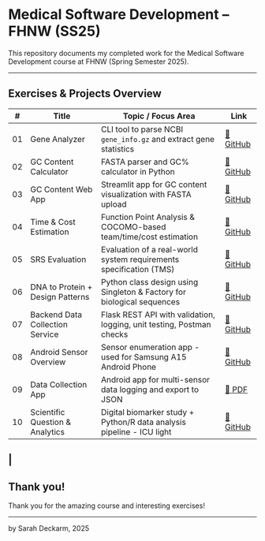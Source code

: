 # Medical Software Development – FHNW (SS25)

This repository documents my completed work for the Medical Software Development course at FHNW (Spring Semester 2025).  

---


## Exercises & Projects Overview

| #  | Title                                      | Topic / Focus Area                                                          | Link                                        |
|----|--------------------------------------------|-----------------------------------------------------------------------------|---------------------------------------------|
| 01 | Gene Analyzer                              | CLI tool to parse NCBI `gene_info.gz` and extract gene statistics           | [🔗 GitHub](https://github.com/PixelPhysician/gene_info_analyzer) |
| 02 | GC Content Calculator                      | FASTA parser and GC% calculator in Python                                   | [🔗 GitHub](https://github.com/PixelPhysician/gc_content_calculator) |
| 03 | GC Content Web App                         | Streamlit app for GC content visualization with FASTA upload                | [🔗 GitHub](https://github.com/PixelPhysician/gc_content_streamlit) |
| 04 | Time & Cost Estimation                     | Function Point Analysis & COCOMO-based team/time/cost estimation            | [🔗 GitHub](https://github.com/PixelPhysician/time_cost_estimation) |
| 05 | SRS Evaluation                             | Evaluation of a real-world system requirements specification (TMS)          | [🔗 GitHub](https://github.com/PixelPhysician/srs_evaluation) |
| 06 | DNA to Protein + Design Patterns           | Python class design using Singleton & Factory for biological sequences      | [🔗 GitHub](https://github.com/PixelPhysician/dna2protein_updated) | |
| 07 | Backend Data Collection Service            | Flask REST API with validation, logging, unit testing, Postman checks       | [🔗 GitHub](https://github.com/PixelPhysician/backend_service_improvements) |
| 08 | Android Sensor Overview                    | Sensor enumeration app - used for Samsung A15 Android Phone                 | [🔗 GitHub](https://github.com/PixelPhysician/android_sensor_overview) |
| 09 | Data Collection App                        | Android app for multi-sensor data logging and export to JSON                | [📄 PDF](./exercise_09_medicalsoftwaredevelopment.pdf) |
| 10 | Scientific Question & Analytics            | Digital biomarker study + Python/R data analysis pipeline - ICU light       | [🔗 GitHub](https://github.com/PixelPhysician/ICU_light_android_sensor_project) |

   | 
---

## Thank you!

Thank you for the amazing course and interesting exercises!

---

by Sarah Deckarm, 2025
